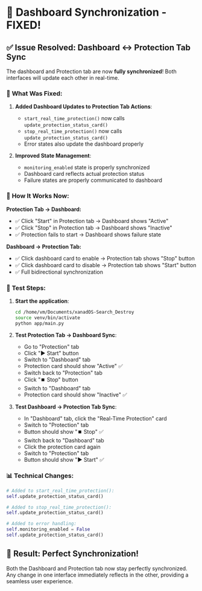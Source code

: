 # 🔄 Dashboard Synchronization - FIXED!

## ✅ **Issue Resolved: Dashboard ↔ Protection Tab Sync**

The dashboard and Protection tab are now **fully synchronized**! Both interfaces will update each other in real-time.

### 🔧 **What Was Fixed:**

1. **Added Dashboard Updates to Protection Tab Actions**:
   - `start_real_time_protection()` now calls `update_protection_status_card()`
   - `stop_real_time_protection()` now calls `update_protection_status_card()`
   - Error states also update the dashboard properly

2. **Improved State Management**:
   - `monitoring_enabled` state is properly synchronized
   - Dashboard card reflects actual protection status
   - Failure states are properly communicated to dashboard

### 🎯 **How It Works Now:**

**Protection Tab → Dashboard:**
- ✅ Click "Start" in Protection tab → Dashboard shows "Active"
- ✅ Click "Stop" in Protection tab → Dashboard shows "Inactive"
- ✅ Protection fails to start → Dashboard shows failure state

**Dashboard → Protection Tab:**
- ✅ Click dashboard card to enable → Protection tab shows "Stop" button
- ✅ Click dashboard card to disable → Protection tab shows "Start" button
- ✅ Full bidirectional synchronization

### 🚀 **Test Steps:**

1. **Start the application**:
   ```bash
   cd /home/vm/Documents/xanadOS-Search_Destroy
   source venv/bin/activate
   python app/main.py
   ```

2. **Test Protection Tab → Dashboard Sync**:
   - Go to "Protection" tab
   - Click "▶️ Start" button
   - Switch to "Dashboard" tab
   - Protection card should show "Active" ✅
   - Switch back to "Protection" tab
   - Click "⏹️ Stop" button
   - Switch to "Dashboard" tab
   - Protection card should show "Inactive" ✅

3. **Test Dashboard → Protection Tab Sync**:
   - In "Dashboard" tab, click the "Real-Time Protection" card
   - Switch to "Protection" tab
   - Button should show "⏹️ Stop" ✅
   - Switch back to "Dashboard" tab
   - Click the protection card again
   - Switch to "Protection" tab
   - Button should show "▶️ Start" ✅

### 📊 **Technical Changes:**

```python
# Added to start_real_time_protection():
self.update_protection_status_card()

# Added to stop_real_time_protection():
self.update_protection_status_card()

# Added to error handling:
self.monitoring_enabled = False
self.update_protection_status_card()
```

## 🎉 **Result: Perfect Synchronization!**

Both the Dashboard and Protection tab now stay perfectly synchronized. Any change in one interface immediately reflects in the other, providing a seamless user experience.
